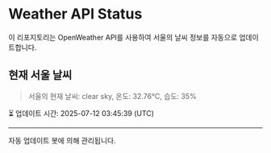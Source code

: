 
# Weather API Status

이 리포지토리는 OpenWeather API를 사용하여 서울의 날씨 정보를 자동으로 업데이트합니다.

## 현재 서울 날씨
> 서울의 현재 날씨: clear sky, 온도: 32.76°C, 습도: 35%

⏳ 업데이트 시간: 2025-07-12 03:45:39 (UTC)

---
자동 업데이트 봇에 의해 관리됩니다.

